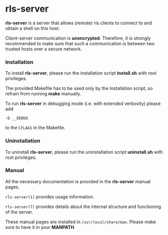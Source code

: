 # rls-server

**rls-server** is a server that allows (remote) rls clients to connect to and obtain a shell on this host.

Client-server communication is **unencrypted**. Therefore, it is strongly recommended to make sure that such a communication is between two trusted hosts over a secure network.

### Installation

To install **rls-server**, please run the installation script **install.sh** with root privileges.

The provided Makefile has to be used only by the installation script, so refrain from running **make** manually.

To run **rls-server** in debugging mode (i.e. with extended verbosity) please add
```
-D __DEBUG
```
to the `CFLAGS` in the Makefile.

### Uninstallation

To uninstall **rls-server**, please run the uninstallation script **uninstall.sh** with root privileges.

### Manual

All the necessary documentation is provided in the **rls-server** manual pages.

`rls-server(1)` provides usage information.

`rls-server(7)` provides details about the internal structure and functioning of the server.

These manual pages are installed in `/usr/local/share/man`. Please make sure to have it in your **MANPATH**.
